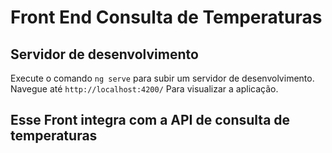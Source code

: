 # Front End Consulta de Temperaturas

## Servidor de desenvolvimento

Execute o comando `ng serve` para subir um servidor de desenvolvimento. Navegue até `http://localhost:4200/` Para visualizar a aplicação.

## Esse Front integra com a API de consulta de temperaturas
